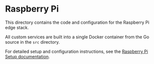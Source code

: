 # Raspberry Pi

This directory contains the code and configuration for the Raspberry Pi edge stack.

All custom services are built into a single Docker container from the Go source in the `src` directory.

For detailed setup and configuration instructions, see the [Raspberry Pi Setup documentation](../../docs/README.md#5-raspberry-pi-setup).
